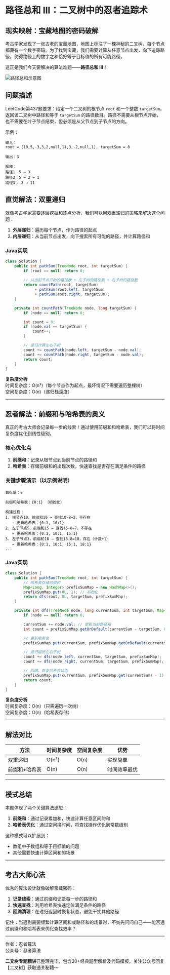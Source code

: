 # 路径总和 III：二叉树中的忍者追踪术

## 现实映射：宝藏地图的密码破解
考古学家发现了一张古老的宝藏地图，地图上标注了一棵神秘的二叉树，每个节点都藏有一个数字密码。为了找到宝藏，我们需要计算从任意节点出发，向下追踪路径，使得路径上的数字之和恰好等于目标值的所有可能路径。

这正是我们今天要解决的算法难题——**路径总和 III**！

![路径总和示意图](https://assets.leetcode.com/uploads/2021/04/09/pathsum3-1-tree.jpg)

## 问题描述
LeetCode第437题要求：给定一个二叉树的根节点 `root` 和一个整数 `targetSum`，返回该二叉树中路径和等于 `targetSum` 的路径数目。路径不需要从根节点开始，也不需要在叶子节点结束，但必须是从父节点到子节点的方向。

示例：
```
输入：
root = [10,5,-3,3,2,null,11,3,-2,null,1], targetSum = 8

输出：3

解释：
路径1：5 → 3
路径2：5 → 2 → 1
路径3：-3 → 11
```

## 直觉解法：双重递归
就像考古学家需要逐层挖掘和逐点分析，我们可以用双重递归的策略来解决这个问题：

1. **外层递归**：遍历每个节点，作为路径的起点
2. **内层递归**：从当前节点出发，向下搜索所有可能的路径，并计算路径和

### Java实现
```java
class Solution {
    public int pathSum(TreeNode root, int targetSum) {
        if (root == null) return 0;
        
        // 从当前节点开始的路径数 + 左子树的路径数 + 右子树的路径数
        return countPath(root, targetSum) 
             + pathSum(root.left, targetSum) 
             + pathSum(root.right, targetSum);
    }

    private int countPath(TreeNode node, long targetSum) {
        if (node == null) return 0;

        int count = 0;
        if (node.val == targetSum) {
            count++;
        }

        // 递归计算左右子树
        count += countPath(node.left, targetSum - node.val);
        count += countPath(node.right, targetSum - node.val);
        return count;
    }
}
```
**复杂度分析**  
时间复杂度：O(n²)（每个节点作为起点，最坏情况下需要遍历整棵树）  
空间复杂度：O(n)（递归栈深度）

---

## 忍者解法：前缀和与哈希表的奥义
真正的考古大师会记录每一步的线索！通过使用前缀和和哈希表，我们可以将时间复杂度优化到线性级别。

### 核心优化点
1. **前缀和**：记录从根节点到当前节点的路径和
2. **哈希表**：存储前缀和的出现次数，快速查找是否存在满足条件的路径

### 关键步骤演示（以示例说明）
```
目标值：8

前缀和哈希表：{0:1} （初始化）

构建过程：
1. 根节点10，前缀和10 → 查找10-8=2，不存在
   → 更新哈希表：{0:1, 10:1}
2. 左子节点5，前缀和15 → 查找15-8=7，不存在
   → 更新哈希表：{0:1, 10:1, 15:1}
3. 左子节点3，前缀和18 → 查找18-8=10，存在（计数+1）
   → 更新哈希表：{0:1, 10:1, 15:1, 18:1}
...
```

### Java实现
```java
class Solution {
    public int pathSum(TreeNode root, int targetSum) {
        // 哈希表存储前缀和
        Map<Long, Integer> prefixSumMap = new HashMap<>();
        prefixSumMap.put(0L, 1); // 初始化
        return dfs(root, 0L, targetSum, prefixSumMap);
    }

    private int dfs(TreeNode node, long currentSum, int targetSum, Map<Long, Integer> prefixSumMap) {
        if (node == null) return 0;

        currentSum += node.val; // 更新当前路径和
        int count = prefixSumMap.getOrDefault(currentSum - targetSum, 0); // 查找满足条件的路径

        // 更新哈希表
        prefixSumMap.put(currentSum, prefixSumMap.getOrDefault(currentSum, 0) + 1);

        // 递归遍历左右子树
        count += dfs(node.left, currentSum, targetSum, prefixSumMap);
        count += dfs(node.right, currentSum, targetSum, prefixSumMap);

        // 回溯，恢复哈希表状态
        prefixSumMap.put(currentSum, prefixSumMap.get(currentSum) - 1);
        return count;
    }
}
```
**复杂度分析**  
时间复杂度：O(n)（只需遍历一次树）  
空间复杂度：O(n)（哈希表存储）

---

## 解法对比
| 方法         | 时间复杂度 | 空间复杂度 | 优势               |
|--------------|------------|------------|--------------------|
| 双重递归     | O(n²)      | O(n)       | 实现简单           |
| 前缀和+哈希表 | O(n)       | O(n)       | 时间效率最优       |

---

## 模式总结
本题体现了两个关键算法思想：

1. **前缀和**：通过记录累加和，快速计算任意区间的和
2. **哈希表优化**：通过空间换时间，将查找操作优化到常数级别

这种模式可以扩展到：
- 数组中子数组和等于目标值的问题
- 其他需要快速计算区间和的场景

---

## 考古大师心法
优秀的算法设计就像破解宝藏密码：
1. **记录线索**：通过前缀和记录每一步的路径和
2. **快速查找**：利用哈希表快速定位满足条件的路径
3. **回溯清理**：在递归返回时恢复状态，避免干扰其他路径

记住：当遇到需要频繁计算区间和或路径和的场景时，不妨先问问自己——能否通过前缀和和哈希表来优化查找效率？

---

作者：忍者算法  
公众号：忍者算法

**二叉树专题精讲**已整理完毕，包含20+经典题型解析及代码模板。关注公众号回复【二叉树】获取通关秘籍～